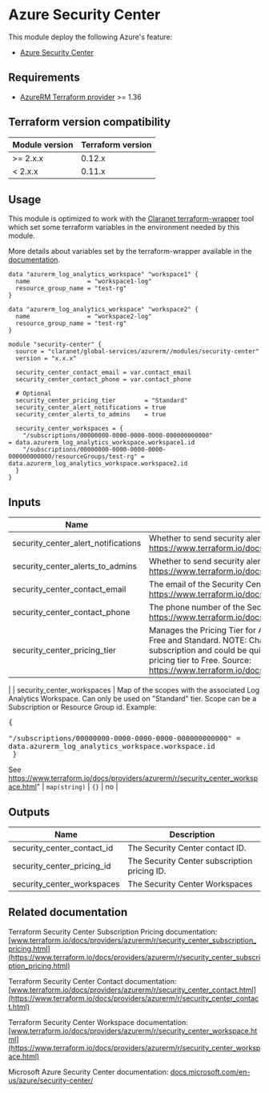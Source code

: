 # Azure Security Center

This module deploy the following Azure's feature:
 * [Azure Security Center](https://docs.microsoft.com/en-us/azure/security-center/)

## Requirements

 * [AzureRM Terraform provider](https://www.terraform.io/docs/providers/azurerm/) >= 1.36
 
## Terraform version compatibility

| Module version | Terraform version |
|----------------|-------------------|
| >= 2.x.x       | 0.12.x            |
| < 2.x.x        | 0.11.x            |

## Usage

This module is optimized to work with the [Claranet terraform-wrapper](https://github.com/claranet/terraform-wrapper) tool which set some terraform variables in the environment needed by this module.

More details about variables set by the terraform-wrapper available in the [documentation](https://github.com/claranet/terraform-wrapper#environment).

```hcl
data "azurerm_log_analytics_workspace" "workspace1" {
  name                = "workspace1-log"
  resource_group_name = "test-rg"
}

data "azurerm_log_analytics_workspace" "workspace2" {
  name                = "workspace2-log"
  resource_group_name = "test-rg"
}

module "security-center" {
  source = "claranet/global-services/azurerm//modules/security-center"
  version = "x.x.x"

  security_center_contact_email = var.contact_email
  security_center_contact_phone = var.contact_phone

  # Optional
  security_center_pricing_tier        = "Standard"
  security_center_alert_notifications = true
  security_center_alerts_to_admins    = true

  security_center_workspaces = {
    "/subscriptions/00000000-0000-0000-0000-000000000000"                        = data.azurerm_log_analytics_workspace.workspace1.id  
    "/subscriptions/00000000-0000-0000-0000-000000000000/resourceGroups/test-rg" = data.azurerm_log_analytics_workspace.workspace2.id
  }
}
```

## Inputs

| Name | Description | Type | Default | Required |
|------|-------------|------|---------|:-----:|
| security\_center\_alert\_notifications | Whether to send security alerts notifications to the security contact or not. https://www.terraform.io/docs/providers/azurerm/r/security_center_contact.html#alert_notifications | `bool` | `true` | no |
| security\_center\_alerts\_to\_admins | Whether to send security alerts notifications to subscription admins or not. https://www.terraform.io/docs/providers/azurerm/r/security_center_contact.html#alerts_to_admins | `bool` | `true` | no |
| security\_center\_contact\_email | The email of the Security Center Contact. https://www.terraform.io/docs/providers/azurerm/r/security_center_contact.html#email | `string` | n/a | yes |
| security\_center\_contact\_phone | The phone number of the Security Center Contact. https://www.terraform.io/docs/providers/azurerm/r/security_center_contact.html#phone | `string` | n/a | yes |
| security\_center\_pricing\_tier | Manages the Pricing Tier for Azure Security Center in the current subscription. Possible values are Free and Standard. NOTE: Changing the pricing tier to Standard affects all resources in the subscription and could be quite costly. Deletion of this resource does not change or reset the pricing tier to Free. Source: https://www.terraform.io/docs/providers/azurerm/r/security_center_subscription_pricing.html | `string` | `"Free"` | no 
|
| security\_center\_workspaces | Map of the scopes with the associated Log Analytics Workspace.     Can only be used on \"Standard\" tier. Scope can be a Subscription or Resource Group id.     Example:<pre>{<br>      "/subscriptions/00000000-0000-0000-0000-000000000000" = data.azurerm_log_analytics_workspace.workspace.id<br>    }</pre>See https://www.terraform.io/docs/providers/azurerm/r/security_center_workspace.html" | `map(string)` | `{}` | no |

## Outputs

| Name | Description |
|------|-------------|
| security\_center\_contact\_id | The Security Center contact ID. |
| security\_center\_pricing\_id | The Security Center subscription pricing ID. |
| security\_center\_workspaces | The Security Center Workspaces |

## Related documentation

Terraform Security Center Subscription Pricing documentation: [www.terraform.io/docs/providers/azurerm/r/security_center_subscription_pricing.html](https://www.terraform.io/docs/providers/azurerm/r/security_center_subscription_pricing.html)

Terraform Security Center Contact documentation: [www.terraform.io/docs/providers/azurerm/r/security_center_contact.html](https://www.terraform.io/docs/providers/azurerm/r/security_center_contact.html)

Terraform Security Center Workspace documentation: [www.terraform.io/docs/providers/azurerm/r/security_center_workspace.html](https://www.terraform.io/docs/providers/azurerm/r/security_center_workspace.html)

Microsoft Azure Security Center documentation: [docs.microsoft.com/en-us/azure/security-center/](https://docs.microsoft.com/en-us/azure/security-center/)


